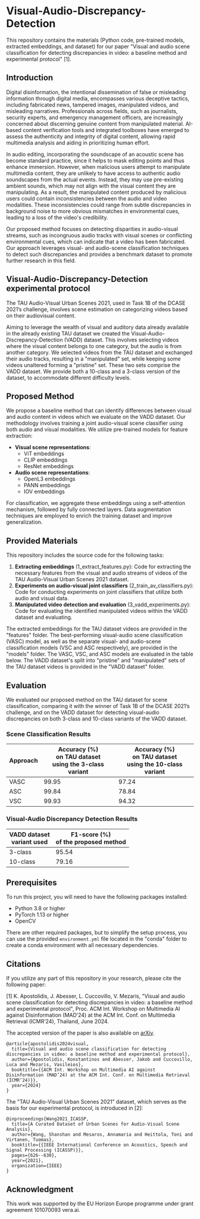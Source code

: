 # Visual-Audio-Discrepancy-Detection

This repository contains the materials (Python code, pre-trained models, extracted embeddings, and dataset) for our paper "Visual and audio scene classification for detecting discrepancies in video: a baseline method and experimental protocol" [1].

## Introduction

Digital disinformation, the intentional dissemination of false or misleading information through digital media, encompasses various deceptive tactics, including fabricated news, tampered images, manipulated videos, and misleading narratives. Professionals across fields, such as journalists, security experts, and emergency management officers, are increasingly concerned about discerning genuine content from manipulated material. AI-based content verification tools and integrated toolboxes have emerged to assess the authenticity and integrity of digital content, allowing rapid multimedia analysis and aiding in prioritizing human effort.

In audio editing, incorporating the soundscape of an acoustic scene has become standard practice, since it helps to mask editing points and thus enhance immersion. However, when malicious users attempt to manipulate multimedia content, they are unlikely to have access to authentic audio soundscapes from the actual events. Instead, they may use pre-existing ambient sounds, which may not align with the visual content they are manipulating. As a result, the manipulated content produced by malicious users could contain inconsistencies between the audio and video modalities. These inconsistencies could range from subtle discrepancies in background noise to more obvious mismatches in environmental cues, leading to a loss of the video's credibility.

Our proposed method focuses on detecting disparities in audio-visual streams, such as incongruous audio tracks with visual scenes or conflicting environmental cues, which can indicate that a video has been fabricated. Our approach leverages visual- and audio-scene classification techniques to detect such discrepancies and provides a benchmark dataset to promote further research in this field.

## Visual-Audio-Discrepancy-Detection experimental protocol
The TAU Audio-Visual Urban Scenes 2021, used in Task 1B of the DCASE 2021’s challenge, involves scene estimation on categorizing videos based on their audiovisual content.

Aiming to leverage the wealth of visual and auditory data already available in the already existing TAU dataset we created the Visual-Audio-Discrepancy-Detection (VADD) dataset. This involves selecting videos where the visual content belongs to one category, but the audio is from another category. We selected videos from the TAU dataset and exchanged their audio tracks, resulting in a "manipulated" set, while keeping some videos unaltered forming a "pristine" set. These two sets comprise the VADD dataset. We provide both a 10-class and a 3-class version of the dataset, to accommodate different difficulty levels.

## Proposed Method
We propose a baseline method that can identify differences between visual and audio content in videos which we evaluate on the VADD dataset. Our methodology involves training a joint audio-visual scene classifier using both audio and visual modalities. We utilize pre-trained models for feature extraction:

- **Visual scene representations**:
  - ViT embeddings
  - CLIP embeddings
  - ResNet embeddings
- **Audio scene representations**:
  - OpenL3 embeddings
  - PANN embeddings
  - IOV embeddings

For classification, we aggregate these embeddings using a self-attention mechanism, followed by fully connected layers. Data augmentation techniques are employed to enrich the training dataset and improve generalization.

## Provided Materials
This repository includes the source code for the following tasks:
1. **Extracting embeddings** (1_extract_features.py): Code for extracting the necessary features from the visual and audio streams of videos of the TAU Audio-Visual Urban Scenes 2021 dataset.
2. **Experiments on audio-visual joint classifiers** (2_train_av_classifiers.py): Code for conducting experiments on joint classifiers that utilize both audio and visual data.
3. **Manipulated video detection and evaluation** (3_vadd_experiments.py): Code for evaluating the identified manipulated videos within the VADD dataset and evaluating.

The extracted embeddings for the TAU dataset videos are provided in the "features" folder. The best-performing visual-audio scene classification (VASC) model, as well as the separate visual- and audio-scene classification models (VSC and ASC respectively), are provided in the "models" folder. The VASC, VSC, and ASC models are evaluated in the table below.
The VADD dataset's split into "pristine" and "manipulated" sets of the TAU dataset videos is provided in the "VADD dataset" folder.

## Evaluation
We evaluated our proposed method on the TAU dataset for scene classification, comparing it with the winner of Task 1B of the DCASE 2021’s challenge,
and on the VADD dataset for detecting visual-audio discrepancies on both 3-class and 10-class variants of the VADD dataset.

### Scene Classification Results
<table>
  <thead>
    <tr>
      <th>Approach</th>
      <th>Accuracy (%)<br>on TAU dataset<br>using the 3-class variant</th>
      <th>Accuracy (%)<br>on TAU dataset<br>using the 10-class variant</th>
    </tr>
  </thead>
  <tbody>
    <tr>
      <td>VASC</td>
      <td>99.95</td>
      <td>97.24</td>
    </tr>
    <tr>
      <td>ASC</td>
      <td>99.84</td>
      <td>78.84</td>
    </tr>
    <tr>
      <td>VSC</td>
      <td>99.93</td>
      <td>94.32</td>
    </tr>
  </tbody>
</table>

### Visual-Audio Discrepancy Detection Results
<table>
  <thead>
    <tr>
      <th>VADD dataset<br>variant used</th>
      <th>F1-score (%)<br>of the proposed method</th>
    </tr>
  </thead>
  <tbody>
    <tr>
      <td>3-class</td>
      <td>95.54</td>
    </tr>
    <tr>
      <td>10-class</td>
      <td>79.16</td>
    </tr>
  </tbody>
</table>

## Prerequisites

To run this project, you will need to have the following packages installed:

* Python 3.8 or higher
* PyTorch 1.13 or higher
* OpenCV

There are other required packages, but to simplify the setup process, you can use the provided `environment.yml` file located in the "conda" folder to create a conda environment with all necessary dependencies.


## Citations

If you utilize any part of this repository in your research, please cite the following paper:

[1] K. Apostolidis, J. Abesser, L. Cuccovillo, V. Mezaris, "Visual and audio scene classification for detecting discrepancies in video: a baseline method and experimental protocol", Proc. ACM Int. Workshop on Multimedia AI against Disinformation (MAD’24) at the ACM Int. Conf. on Multimedia Retrieval (ICMR’24), Thailand, June 2024.

The accepted version of the paper is also available on [arXiv](https://arxiv.org/abs/2405.00384).
```
@article{apostolidis2024visual,
  title={Visual and audio scene classification for detecting discrepancies in video: a baseline method and experimental protocol},
  author={Apostolidis, Konstantinos and Abesser, Jakob and Cuccovillo, Luca and Mezaris, Vasileios},
  booktitle={{ACM Int. Workshop on Multimedia AI against Disinformation (MAD’24) at the ACM Int. Conf. on Multimedia Retrieval (ICMR’24)}},
  year={2024}
}
```

The "TAU Audio-Visual Urban Scenes 2021" dataset, which serves as the basis for our experimental protocol, is introduced in [2]:
```
@inproceedings{Wang2021_ICASSP,
  title={A Curated Dataset of Urban Scenes for Audio-Visual Scene Analysis},
  author={Wang, Shanshan and Mesaros, Annamaria and Heittola, Toni and Virtanen, Tuomas},
  booktitle={{IEEE International Conference on Acoustics, Speech and Signal Processing (ICASSP)}},
  pages={626--630},
  year={2021},
  organization={IEEE}
}
```

## Acknowledgment
This work was supported by the EU Horizon Europe programme under grant agreement 101070093 vera.ai.
